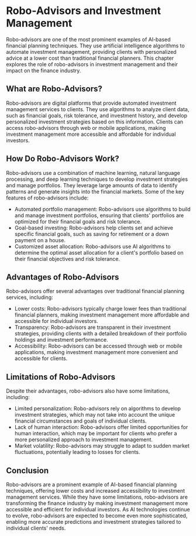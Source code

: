 Robo-Advisors and Investment Management
==============================================================================================

Robo-advisors are one of the most prominent examples of AI-based financial planning techniques. They use artificial intelligence algorithms to automate investment management, providing clients with personalized advice at a lower cost than traditional financial planners. This chapter explores the role of robo-advisors in investment management and their impact on the finance industry.

What are Robo-Advisors?
-----------------------

Robo-advisors are digital platforms that provide automated investment management services to clients. They use algorithms to analyze client data, such as financial goals, risk tolerance, and investment history, and develop personalized investment strategies based on this information. Clients can access robo-advisors through web or mobile applications, making investment management more accessible and affordable for individual investors.

How Do Robo-Advisors Work?
--------------------------

Robo-advisors use a combination of machine learning, natural language processing, and deep learning techniques to develop investment strategies and manage portfolios. They leverage large amounts of data to identify patterns and generate insights into the financial markets. Some of the key features of robo-advisors include:

* Automated portfolio management: Robo-advisors use algorithms to build and manage investment portfolios, ensuring that clients' portfolios are optimized for their financial goals and risk tolerance.
* Goal-based investing: Robo-advisors help clients set and achieve specific financial goals, such as saving for retirement or a down payment on a house.
* Customized asset allocation: Robo-advisors use AI algorithms to determine the optimal asset allocation for a client's portfolio based on their financial objectives and risk tolerance.

Advantages of Robo-Advisors
---------------------------

Robo-advisors offer several advantages over traditional financial planning services, including:

* Lower costs: Robo-advisors typically charge lower fees than traditional financial planners, making investment management more affordable and accessible for individual investors.
* Transparency: Robo-advisors are transparent in their investment strategies, providing clients with a detailed breakdown of their portfolio holdings and investment performance.
* Accessibility: Robo-advisors can be accessed through web or mobile applications, making investment management more convenient and accessible for clients.

Limitations of Robo-Advisors
----------------------------

Despite their advantages, robo-advisors also have some limitations, including:

* Limited personalization: Robo-advisors rely on algorithms to develop investment strategies, which may not take into account the unique financial circumstances and goals of individual clients.
* Lack of human interaction: Robo-advisors offer limited opportunities for human interaction, which may be important for clients who prefer a more personalized approach to investment management.
* Market volatility: Robo-advisors may struggle to adapt to sudden market fluctuations, potentially leading to losses for clients.

Conclusion
----------

Robo-advisors are a prominent example of AI-based financial planning techniques, offering lower costs and increased accessibility to investment management services. While they have some limitations, robo-advisors are transforming the finance industry by making investment management more accessible and efficient for individual investors. As AI technologies continue to evolve, robo-advisors are expected to become even more sophisticated, enabling more accurate predictions and investment strategies tailored to individual clients' needs.
